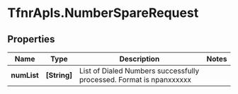 # TfnrApIs.NumberSpareRequest

## Properties
Name | Type | Description | Notes
------------ | ------------- | ------------- | -------------
**numList** | **[String]** | List of Dialed Numbers successfully processed. Format is npanxxxxxx | 


